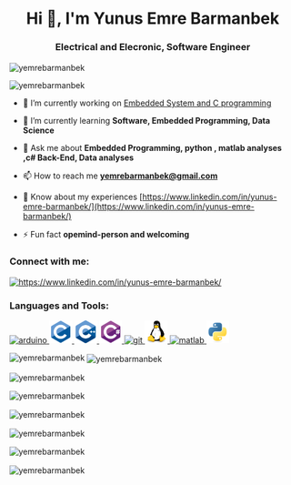 <h1 align="center">Hi 👋, I'm Yunus Emre Barmanbek</h1>
<h3 align="center">Electrical and Elecronic, Software Engineer</h3>
<p><img align="center" src="https://i.pinimg.com/originals/02/22/e3/0222e349befcf90d28630d466b6e3aa8.gif" alt="yemrebarmanbek" /></p>

<p align="left"> <img src="https://komarev.com/ghpvc/?username=yemrebarmanbek&label=Profile%20views&color=0e75b6&style=flat" alt="yemrebarmanbek" /> </p>

- 🔭 I’m currently working on [Embedded System and C programming](https://github.com/yemrebarmanbek/Introductionto-Embedded-Systems-Software-and-Development-Environments)

- 🌱 I’m currently learning **Software, Embedded Programming, Data Science**

- 💬 Ask me about **Embedded Programming, python , matlab analyses ,c# Back-End,  Data analyses**

- 📫 How to reach me **yemrebarmanbek@gmail.com**

- 📄 Know about my experiences [https://www.linkedin.com/in/yunus-emre-barmanbek/](https://www.linkedin.com/in/yunus-emre-barmanbek/)

- ⚡ Fun fact **opemind-person and welcoming**

<h3 align="left">Connect with me:</h3>
<p align="left">
<a href="https://linkedin.com/in/https://www.linkedin.com/in/yunus-emre-barmanbek/" target="blank"><img align="center" src="https://raw.githubusercontent.com/rahuldkjain/github-profile-readme-generator/master/src/images/icons/Social/linked-in-alt.svg" alt="https://www.linkedin.com/in/yunus-emre-barmanbek/" height="30" width="40" /></a>
</p>

<h3 align="left">Languages and Tools:</h3>
<p align="left"> <a href="https://www.arduino.cc/" target="_blank" rel="noreferrer"> <img src="https://cdn.worldvectorlogo.com/logos/arduino-1.svg" alt="arduino" width="40" height="40"/> </a> <a href="https://www.cprogramming.com/" target="_blank" rel="noreferrer"> <img src="https://raw.githubusercontent.com/devicons/devicon/master/icons/c/c-original.svg" alt="c" width="40" height="40"/> </a> <a href="https://www.w3schools.com/cpp/" target="_blank" rel="noreferrer"> <img src="https://raw.githubusercontent.com/devicons/devicon/master/icons/cplusplus/cplusplus-original.svg" alt="cplusplus" width="40" height="40"/> </a> <a href="https://www.w3schools.com/cs/" target="_blank" rel="noreferrer"> <img src="https://raw.githubusercontent.com/devicons/devicon/master/icons/csharp/csharp-original.svg" alt="csharp" width="40" height="40"/> </a> <a href="https://git-scm.com/" target="_blank" rel="noreferrer"> <img src="https://www.vectorlogo.zone/logos/git-scm/git-scm-icon.svg" alt="git" width="40" height="40"/> </a> <a href="https://www.linux.org/" target="_blank" rel="noreferrer"> <img src="https://raw.githubusercontent.com/devicons/devicon/master/icons/linux/linux-original.svg" alt="linux" width="40" height="40"/> </a> <a href="https://www.mathworks.com/" target="_blank" rel="noreferrer"> <img src="https://upload.wikimedia.org/wikipedia/commons/2/21/Matlab_Logo.png" alt="matlab" width="40" height="40"/> </a> <a href="https://www.python.org" target="_blank" rel="noreferrer"> <img src="https://raw.githubusercontent.com/devicons/devicon/master/icons/python/python-original.svg" alt="python" width="40" height="40"/> </a> </p>

<p><img align="left" src="https://github-readme-stats.vercel.app/api/top-langs?username=yemrebarmanbek&show_icons=true&locale=en&layout=compact" alt="yemrebarmanbek" /></p>

<p>&nbsp;<img align="center" src="https://github-readme-stats.vercel.app/api?username=yemrebarmanbek&show_icons=true&locale=en" alt="yemrebarmanbek" /></p>

<p><img align="center" src="https://github-readme-streak-stats.herokuapp.com/?user=yemrebarmanbek&" alt="yemrebarmanbek" /></p>

<p><img align="center" src="https://user-images.githubusercontent.com/82896678/227156853-ada76686-5112-4989-8c8d-285ebd406832.png" alt="yemrebarmanbek" /></p>

<p><img align="center" src="https://user-images.githubusercontent.com/82896678/178833796-b4ab1362-2d29-4269-b328-3ad30e65d300.jpeg" alt="yemrebarmanbek" /></p>

<p><img align="center" src="https://user-images.githubusercontent.com/82896678/195996900-952685b3-1f2b-46c3-ae6b-6923961f57a3.png" alt="yemrebarmanbek" /></p>

<p><img align="center" src="https://user-images.githubusercontent.com/82896678/222573848-c0a64041-fe40-4d34-a7a8-8077ee9480ab.png" alt="yemrebarmanbek" /></p>

<p><img align="center" src="https://user-images.githubusercontent.com/82896678/195997815-7e37867f-7242-4474-9a33-fa9b96157a2c.jpeg" alt="yemrebarmanbek" /></p>



